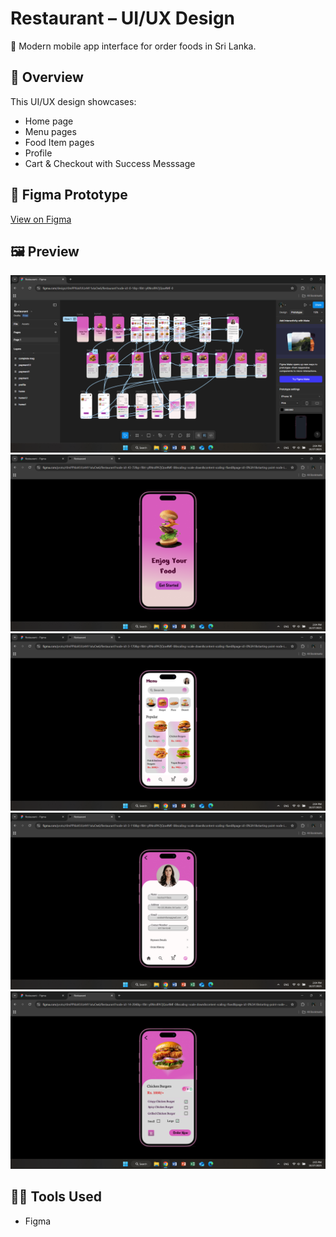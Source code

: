 # Restaurant – UI/UX Design

🎨 Modern mobile app interface for order foods in Sri Lanka.

## 📱 Overview
This UI/UX design showcases:
- Home page
- Menu pages
- Food Item pages
- Profile
- Cart & Checkout with Success Messsage 

## 🔗 Figma Prototype
[View on Figma](https://www.figma.com/design/r0mPPhlaVUUz4411xIuOw6/Restaurant?node-id=0-1&m=dev&t=yRNrolPA7jQox4MF-1)

## 🖼️ Preview
![Dashboard](screens/img1.png)
![Home](screens/img2.png)
![Menu](screens/img3.png)
![Profile](screens/img4.png)
![Details](screens/img6.png)

## 👩‍🎨 Tools Used
- Figma
